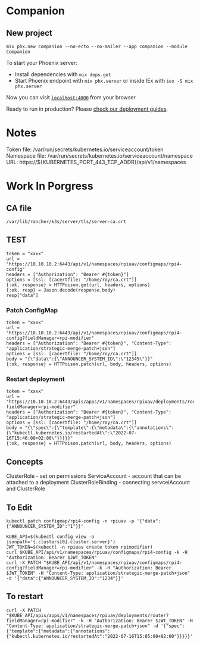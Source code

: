 # Companion

## New project
    mix phx.new companion --no-ecto --no-mailer --app companion --module Companion

To start your Phoenix server:

  * Install dependencies with `mix deps.get`
  * Start Phoenix endpoint with `mix phx.server` or inside IEx with `iex -S mix phx.server`

Now you can visit [`localhost:4000`](http://localhost:4000) from your browser.

Ready to run in production? Please [check our deployment guides](https://hexdocs.pm/phoenix/deployment.html).

# Notes
Token file: /var/run/secrets/kubernetes.io/serviceaccount/token
Namespace file: /var/run/secrets/kubernetes.io/serviceaccount/namespace
URL: https://${KUBERNETES_PORT_443_TCP_ADDR}/api/v1/namespaces

# Work In Porgress
## CA file
    /var/lib/rancher/k3s/server/tls/server-ca.crt

## TEST
    token = "xxxx"
    url = "https://10.10.10.2:6443/api/v1/namespaces/rpiuav/configmaps/rpi4-config"
    headers = ["Authorization": "Bearer #{token}"]
    options = [ssl: [cacertfile: "/home/roy/ca.crt"]]
    {:ok, response} = HTTPoison.get(url, headers, options)
    {:ok, resp} = Jason.decode(response.body)
    resp["data"]

### Patch ConfigMap
    token = "xxxx"
    url = "https://10.10.10.2:6443/api/v1/namespaces/rpiuav/configmaps/rpi4-config?fieldManager=rpi-modifier"
    headers = ["Authorization": "Bearer #{token}", "Content-Type": "application/strategic-merge-patch+json"]
    options = [ssl: [cacertfile: "/home/roy/ca.crt"]]
    body = "{\"data\":{\"ANNOUNCER_SYSTEM_ID\":\"12345\"}}"
    {:ok, response} = HTTPoison.patch(url, body, headers, options)

### Restart deployment
    token = "xxxx"
    url = "https://10.10.10.2:6443/apis/apps/v1/namespaces/rpiuav/deployments/router?fieldManager=rpi-modifier"
    headers = ["Authorization": "Bearer #{token}", "Content-Type": "application/strategic-merge-patch+json"]
    options = [ssl: [cacertfile: "/home/roy/ca.crt"]]
    body = "{\"spec\":{\"template\":{\"metadata\":{\"annotations\":{\"kubectl.kubernetes.io/restartedAt\":\"2022-07-16T15:46:00+02:00\"}}}}}"
    {:ok, response} = HTTPoison.patch(url, body, headers, options)

## Concepts
ClusterRole - set on permissions
ServiceAccount - account that can be attached to a deployment
ClusterRoleBinding - connecting servceiAccount and ClusterRole


## To Edit

    kubectl patch configmap/rpi4-config -n rpiuav -p '{"data":{"ANNOUNCER_SYSTEM_ID":"1"}}'

    KUBE_API=$(kubectl config view -o jsonpath='{.clusters[0].cluster.server}')
    JWT_TOKEN=$(kubectl -n rpiuav create token rpimodifier)
    curl $KUBE_API/api/v1/namespaces/rpiuav/configmaps/rpi4-config -k -H "Authorization: Bearer $JWT_TOKEN"
    curl -X PATCH "$KUBE_API/api/v1/namespaces/rpiuav/configmaps/rpi4-config?fieldManager=rpi-modifier" -k -H "Authorization: Bearer $JWT_TOKEN" -H "Content-Type: application/strategic-merge-patch+json" -d '{"data":{"ANNOUNCER_SYSTEM_ID":"1234"}}'


## To restart
    curl -X PATCH "$KUBE_API/apis/apps/v1/namespaces/rpiuav/deployments/router?fieldManager=rpi-modifier" -k -H "Authorization: Bearer $JWT_TOKEN" -H "Content-Type: application/strategic-merge-patch+json" -d '{"spec":{"template":{"metadata":{"annotations":{"kubectl.kubernetes.io/restartedAt":"2022-07-16T15:05:00+02:00"}}}}}'